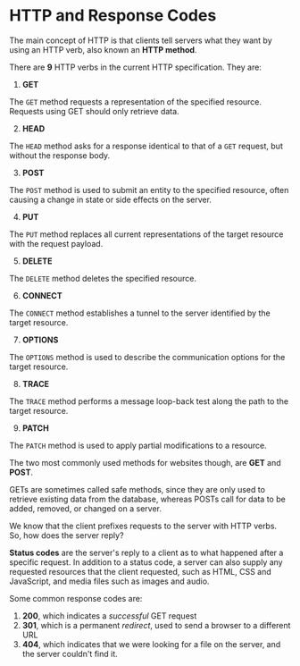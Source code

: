 # HTTP and Response Codes

The main concept of HTTP is that clients tell servers what they want by using an HTTP verb, also known an **HTTP method**.

There are **9** HTTP verbs in the current HTTP specification. They are:

1. **GET**

  The `GET` method requests a representation of the specified resource. Requests using GET should only retrieve data.

2. **HEAD**

  The `HEAD` method asks for a response identical to that of a `GET` request, but without the response body.

3. **POST**

  The `POST` method is used to submit an entity to the specified resource, often causing a change in state or side effects on the server.

4. **PUT**

  The `PUT` method replaces all current representations of the target resource with the request payload.

5. **DELETE**

  The `DELETE` method deletes the specified resource.

6. **CONNECT**

  The `CONNECT` method establishes a tunnel to the server identified by the target resource.

7. **OPTIONS**

  The `OPTIONS` method is used to describe the communication options for the target resource.

8. **TRACE**

  The `TRACE` method performs a message loop-back test along the path to the target resource.

9. **PATCH**

  The `PATCH` method is used to apply partial modifications to a resource.

The two most commonly used methods for websites though, are **GET** and **POST**.

GETs are sometimes called safe methods, since they are only used to retrieve existing data from the database, whereas POSTs call for data to be added, removed, or changed on a server.

We know that the client prefixes requests to the server with HTTP verbs. So, how does the server reply?

**Status codes** are the server's reply to a client as to what happened after a specific request. In addition to a status code, a server can also supply any requested resources that the client requested, such as HTML, CSS and JavaScript, and media files such as images and audio.

Some common response codes are:
1. **200**, which indicates a *successful* GET request
2. **301**, which is a permanent *redirect*, used to send a browser to a different URL
3. **404**, which indicates that we were looking for a file on the server, and the server couldn't find it.
